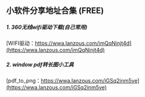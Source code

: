 ## 小软件分享地址合集 (FREE)

##### 1. 360无线wifi驱动下载(自己常用)

[WIFI驱动：https://wwa.lanzous.com/imQqNinjt4d](https://wwa.lanzous.com/imQqNinjt4d)

##### 2. window pdf转长图小工具

[pdf_to_png：https://wwa.lanzous.com/iGSq2inm5ve](https://wwa.lanzous.com/iGSq2inm5ve)